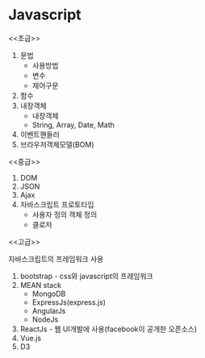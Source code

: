 # Javascript

<<초급>>

1. 문법
   - 사용방법
   - 변수
   - 제어구문
2. 함수
3. 내장객체
   - 내장객체
   - String, Array, Date, Math
4. 이벤트핸들러
5. 브라우저객체모델(BOM)



<<중급>>

1. DOM
2. JSON
3. Ajax
4. 자바스크립트 프로토타입
   - 사용자 정의 객체 정의
   - 클로저



<<고급>>

자바스크립트의 프레임워크 사용

1. bootstrap - css와 javascript의 프레임워크
2. MEAN stack
   - MongoDB
   - ExpressJs(express.js)
   - AngularJs
   - NodeJs
3. ReactJs - 웹 UI개발에 사용(facebook이 공개한 오픈소스)
4. Vue.js
5. D3